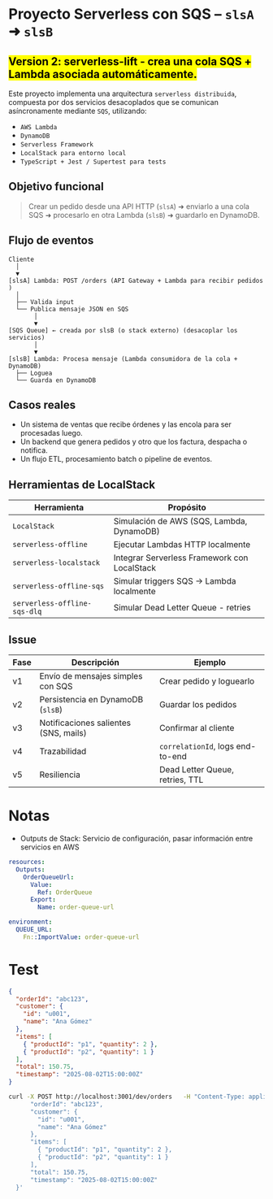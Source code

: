 # Proyecto Serverless con SQS – `slsA` ➜ `slsB`

## <mark> Version 2: serverless-lift - crea una cola SQS + Lambda asociada automáticamente.

Este proyecto implementa una arquitectura `serverless distribuida`, compuesta por dos servicios desacoplados que se comunican asíncronamente mediante `SQS`, utilizando:

* `AWS Lambda`
* `DynamoDB`
* `Serverless Framework`
* `LocalStack para entorno local`
* `TypeScript + Jest / Supertest para tests`

## Objetivo funcional 

> Crear un pedido desde una API HTTP (`slsA`) ➜ enviarlo a una cola SQS ➜ procesarlo en otra Lambda (`slsB`) ➜ guardarlo en DynamoDB.

## Flujo de eventos

```plaintext
Cliente
  │
  ▼
[slsA] Lambda: POST /orders (API Gateway + Lambda para recibir pedidos  )
  │
  ├── Valida input
  └── Publica mensaje JSON en SQS
       │
       ▼
[SQS Queue] ← creada por slsB (o stack externo) (desacoplar los servicios)
       │
       ▼
[slsB] Lambda: Procesa mensaje (Lambda consumidora de la cola + DynamoDB)
  ├── Loguea
  └── Guarda en DynamoDB 
```

## Casos reales 

* Un sistema de ventas que recibe órdenes y las encola para ser procesadas luego.
* Un backend que genera pedidos y otro que los factura, despacha o notifica.
* Un flujo ETL, procesamiento batch o pipeline de eventos.

## Herramientas de LocalStack

| Herramienta                    | Propósito                                    |
| ------------------------------ | -------------------------------------------- |
| `LocalStack`		               | Simulación de AWS (SQS, Lambda, DynamoDB)    |
| `serverless-offline`           | Ejecutar Lambdas HTTP localmente             |
| `serverless-localstack`        | Integrar Serverless Framework con LocalStack |
| `serverless-offline-sqs`       | Simular triggers SQS → Lambda localmente     |
| `serverless-offline-sqs-dlq`   | Simular Dead Letter Queue - retries          |

## Issue

| Fase | Descripción                           | Ejemplo                          |
| ---- | ------------------------------------- | -------------------------------- |
| v1   | Envío de mensajes simples con SQS     | Crear pedido y loguearlo         |
| v2   | Persistencia en DynamoDB (`slsB`)     | Guardar los pedidos              |
| v3   | Notificaciones salientes (SNS, mails) | Confirmar al cliente             |
| v4   | Trazabilidad                          | `correlationId`, logs end-to-end |
| v5   | Resiliencia                           | Dead Letter Queue, retries, TTL  | 

# Notas

- Outputs de Stack: Servicio de configuración, pasar información entre servicios en AWS 
```yaml
resources:
  Outputs:
    OrderQueueUrl:
      Value:
        Ref: OrderQueue
      Export:
        Name: order-queue-url
```
```yaml
environment:
  QUEUE_URL:
    Fn::ImportValue: order-queue-url
```

# Test

```json
{
  "orderId": "abc123",
  "customer": {
    "id": "u001",
    "name": "Ana Gómez"
  },
  "items": [
    { "productId": "p1", "quantity": 2 },
    { "productId": "p2", "quantity": 1 }
  ],
  "total": 150.75,
  "timestamp": "2025-08-02T15:00:00Z"
}
```
```sh
curl -X POST http://localhost:3001/dev/orders   -H "Content-Type: application/json"   -d '{
      "orderId": "abc123",
      "customer": {
        "id": "u001",
        "name": "Ana Gómez"
      },
      "items": [
        { "productId": "p1", "quantity": 2 },
        { "productId": "p2", "quantity": 1 }
      ],
      "total": 150.75,
      "timestamp": "2025-08-02T15:00:00Z"
  }'
```